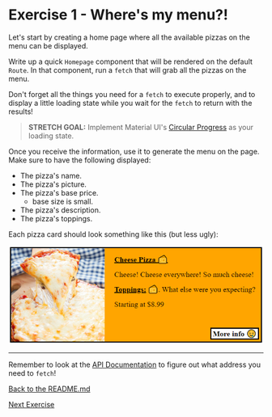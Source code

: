 # Exercise 1 - Where's my menu?!

Let's start by creating a home page where all the available pizzas on the menu can be displayed.

Write up a quick `Homepage` component that will be rendered on the default `Route`. In that component, run a `fetch` that will grab all the pizzas on the menu.

Don't forget all the things you need for a `fetch` to execute properly, and to display a little loading state while you wait for the `fetch` to return with the results!

> **STRETCH GOAL:** Implement Material UI's [Circular Progress](https://mui.com/material-ui/api/circular-progress/#main-content) as your loading state.

Once you receive the information, use it to generate the menu on the page. Make sure to have the following displayed:

- The pizza's name.
- The pizza's picture.
- The pizza's base price.
    - base size is small.
- The pizza's description.
- The pizza's toppings.

Each pizza card should look something like this (but less ugly):

![ex-1_screenshot](../lecture/assets/ex1.png)

---

Remember to look at the [API Documentation](../server/API_DOC.md) to figure out what address you need to `fetch`!

[Back to the README.md](../README.md)

[Next Exercise](./exercise-2.md)
